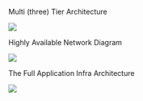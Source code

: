 

Multi (three) Tier Architecture 

 ![](https://github.com/ashydv/aws-labs/blob/master/images/ThreeTierArchitecture.png)
 
Highly Available Network Diagram 

 ![](https://github.com/ashydv/aws-labs/blob/master/images/NetworkDiagram.png)
 
The Full Application Infra Architecture

 ![](https://github.com/ashydv/aws-labs/blob/master/images/FullArchitectecture.png)
